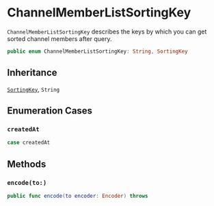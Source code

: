 # ChannelMemberListSortingKey

`ChannelMemberListSortingKey` describes the keys by which you can get sorted channel members after query.

``` swift
public enum ChannelMemberListSortingKey: String, SortingKey 
```

## Inheritance

[`SortingKey`](/SortingKey), `String`

## Enumeration Cases

### `createdAt`

``` swift
case createdAt
```

## Methods

### `encode(to:)`

``` swift
public func encode(to encoder: Encoder) throws 
```
